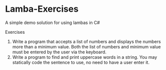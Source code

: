 # Lamba-Exercises
A simple demo solution for using lambas in C#

Exercises

1. Write a program that accepts a list of numbers and displays the numbers more than a minimum
value. Both the list of numbers and minimum value must be entered by the user via the keyboard.
2. Write a program to find and print uppercase words in a string. You may statically code the
sentence to use, no need to have a user enter it.
